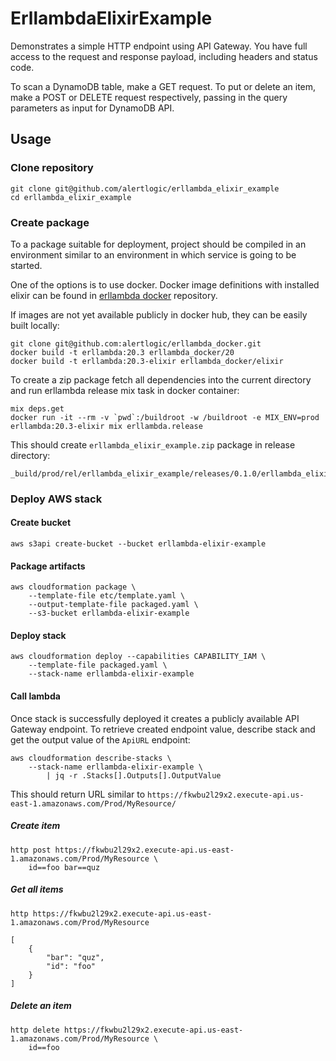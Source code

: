 # ErllambdaElixirExample

Demonstrates a simple HTTP endpoint using API Gateway. You have full
access to the request and response payload, including headers and
status code.

To scan a DynamoDB table, make a GET request.
To put or delete an item, make a POST or DELETE request respectively,
passing in the query parameters as input for DynamoDB API.

## Usage

### Clone repository

    git clone git@github.com/alertlogic/erllambda_elixir_example
    cd erllambda_elixir_example

### Create package

To a package suitable for deployment, project should be compiled in an environment similar to an environment in which service is going to be started.

One of the options is to use docker. Docker image definitions with installed elixir can be found in [erllambda docker](https://github.com/alertlogic/erllambda_docker) repository.

If images are not yet available publicly in docker hub, they can be easily built locally:

    git clone git@github.com:alertlogic/erllambda_docker.git
    docker build -t erllambda:20.3 erllambda_docker/20
    docker build -t erllambda:20.3-elixir erllambda_docker/elixir

To create a zip package fetch all dependencies into the current directory and run erllambda release mix task in docker container:

    mix deps.get
    docker run -it --rm -v `pwd`:/buildroot -w /buildroot -e MIX_ENV=prod erllambda:20.3-elixir mix erllambda.release

This should create `erllambda_elixir_example.zip` package in release directory:

    _build/prod/rel/erllambda_elixir_example/releases/0.1.0/erllambda_elixir_example.zip

### Deploy AWS stack

#### Create bucket

    aws s3api create-bucket --bucket erllambda-elixir-example

#### Package artifacts

    aws cloudformation package \
        --template-file etc/template.yaml \
        --output-template-file packaged.yaml \
        --s3-bucket erllambda-elixir-example

#### Deploy stack

    aws cloudformation deploy --capabilities CAPABILITY_IAM \
        --template-file packaged.yaml \
        --stack-name erllambda-elixir-example


#### Call lambda

Once stack is successfully deployed it creates a publicly available API Gateway endpoint. To retrieve created endpoint value, describe stack and get the output value of the `ApiURL` endpoint:

    aws cloudformation describe-stacks \
        --stack-name erllambda-elixir-example \
            | jq -r .Stacks[].Outputs[].OutputValue

This should return URL similar to `https://fkwbu2l29x2.execute-api.us-east-1.amazonaws.com/Prod/MyResource/`


##### Create item

    http post https://fkwbu2l29x2.execute-api.us-east-1.amazonaws.com/Prod/MyResource \
        id==foo bar==quz

##### Get all items

    http https://fkwbu2l29x2.execute-api.us-east-1.amazonaws.com/Prod/MyResource

    [
        {
            "bar": "quz",
            "id": "foo"
        }
    ]

##### Delete an item

    http delete https://fkwbu2l29x2.execute-api.us-east-1.amazonaws.com/Prod/MyResource \
        id==foo

